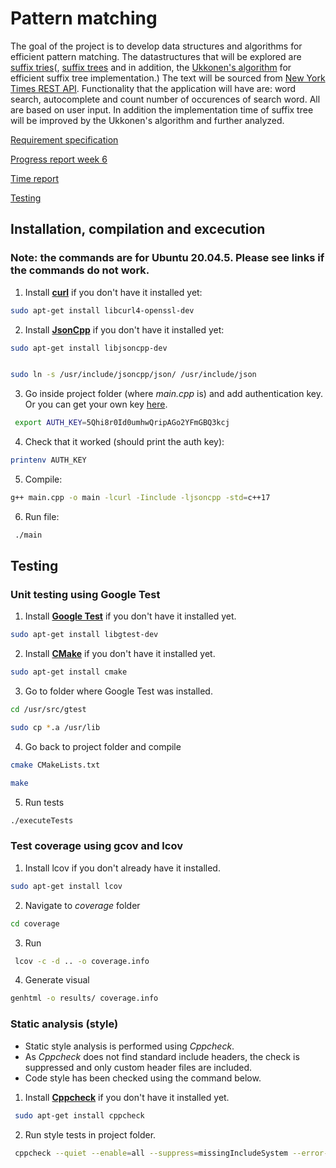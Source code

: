 
# Pattern matching 

The goal of the project is to develop data structures and algorithms for efficient pattern matching. The datastructures that will be explored are [suffix tries](https://en.wikipedia.org/wiki/Trie)(, [suffix trees](https://en.wikipedia.org/wiki/Suffix_tree) and in addition, the [Ukkonen's algorithm](https://en.wikipedia.org/wiki/Ukkonen%27s_algorithm) for efficient suffix tree implementation.) The text will be sourced from [New York Times REST API](https://developer.nytimes.com/apis). Functionality that the application will have are: word search, autocomplete and count number of occurences of search word. All are based on user input. In addition the implementation time of suffix tree will be improved by the Ukkonen's algorithm and further analyzed.



[Requirement specification](https://github.com/r-elsa/treecomparison/blob/master/documentation/requirements.md)

[Progress report week 6](https://github.com/r-elsa/treecomparison/blob/master/documentation/progress_reports/week6.md)

[Time report](https://github.com/r-elsa/pattern-matching/blob/master/documentation/progress_reports/time_report.md)

[Testing](https://github.com/r-elsa/pattern-matching/blob/master/documentation/testing.md)



## Installation, compilation and excecution

### Note: the commands are for Ubuntu 20.04.5. Please see links if the commands do not work. 


1. Install [**curl**](https://curl.se/download.html) if you don't have it installed yet:

```bash
sudo apt-get install libcurl4-openssl-dev
```


2. Install [**JsonCpp**](https://github.com/open-source-parsers/jsoncpp) if you don't have it installed yet:

```bash
sudo apt-get install libjsoncpp-dev

```
```bash

sudo ln -s /usr/include/jsoncpp/json/ /usr/include/json
```


3. Go inside project folder (where *main.cpp* is) and add authentication key. Or you can get your own key [here](https://developer.nytimes.com/docs/articlesearch-product/1/overview).

```bash
 export AUTH_KEY=5Qhi8r0Id0umhwQripAGo2YFmGBQ3kcj

```


4. Check that it worked (should print the auth key):

```bash
printenv AUTH_KEY

```


5. Compile:

```bash
g++ main.cpp -o main -lcurl -Iinclude -ljsoncpp -std=c++17
```


6. Run file:

```bash
 ./main
```


## Testing 

### Unit testing using Google Test


1. Install [**Google Test**](https://github.com/google/googletest) if you don't have it installed yet.

```bash
sudo apt-get install libgtest-dev
```
2. Install [**CMake**](https://cmake.org/install/) if you don't have it installed yet.

```bash
sudo apt-get install cmake
```

3. Go to folder where Google Test was installed.

```bash
cd /usr/src/gtest
```
```bash
sudo cp *.a /usr/lib
```

4. Go back to project folder and compile

```bash
cmake CMakeLists.txt
```

```bash
make
```

5. Run tests

```bash
./executeTests
```

### Test coverage using gcov and lcov

1. Install lcov if you don't already have it installed.

```bash
sudo apt-get install lcov
```

2. Navigate to *coverage* folder

```bash
cd coverage
```
3. Run

```bash
 lcov -c -d .. -o coverage.info
```

4. Generate visual 

```bash
genhtml -o results/ coverage.info
```


 ### Static analysis (style)
 
- Static style analysis is performed using *Cppcheck*. 
- As *Cppcheck* does not find standard include headers, the check is suppressed and only custom header files are included.
- Code style has been checked using the command below. 
 

1. Install [**Cppcheck**](https://cppcheck.sourceforge.io/) if you don't have it installed yet. 

```bash
 sudo apt-get install cppcheck
```

2. Run style tests in project folder.

```bash
 cppcheck --quiet --enable=all --suppress=missingIncludeSystem --error-exitcode=1 main.cpp
```

